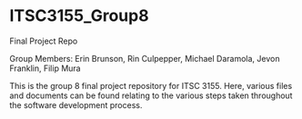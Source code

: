 # ITSC3155_Group8
 Final Project Repo

Group Members: Erin Brunson, Rin Culpepper, Michael Daramola, Jevon Franklin, Filip Mura

This is the group 8 final project repository for ITSC 3155. Here, various files and documents can be found relating to the various steps taken throughout the software development process.
